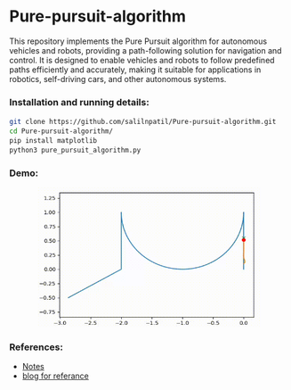 # Pure-pursuit-algorithm
This repository implements the Pure Pursuit algorithm for autonomous vehicles and robots, providing a path-following solution for navigation and control. It is designed to enable vehicles and robots to follow predefined paths efficiently and accurately, making it suitable for applications in robotics, self-driving cars, and other autonomous systems.

### Installation and running details:
```bash
git clone https://github.com/salilnpatil/Pure-pursuit-algorithm.git
cd Pure-pursuit-algorithm/
pip install matplotlib
python3 pure_pursuit_algorithm.py
```

### Demo:

<p align="center">

<img src="https://github.com/salilnpatil/Pure-pursuit-algorithm/blob/main/assets/pure-pursuit-algo.gif" width="400" height="250">
</p>

### References:
- [Notes](https://www.ri.cmu.edu/pub_files/pub3/coulter_r_craig_1992_1/coulter_r_craig_1992_1.pdf)
- [blog for referance](https://vinesmsuic.github.io/robotics-purepersuit/index.html)

